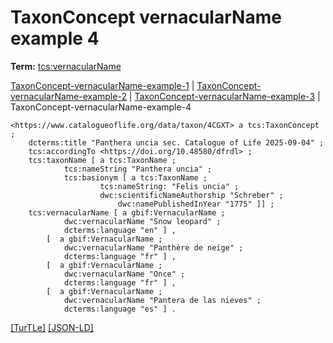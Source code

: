 # TaxonConcept vernacularName example 4


**Term:** [tcs:vernacularName](../terms/#tcs_vernacularname)

[TaxonConcept-vernacularName-example-1](./TaxonConcept-vernacularName-example-1.html) | [TaxonConcept-vernacularName-example-2](./TaxonConcept-vernacularName-example-2.html) | [TaxonConcept-vernacularName-example-3](./TaxonConcept-vernacularName-example-3.html) | TaxonConcept-vernacularName-example-4
```turtle
<https://www.catalogueoflife.org/data/taxon/4CGXT> a tcs:TaxonConcept ;
    dcterms:title "Panthera uncia sec. Catalogue of Life 2025-09-04" ;
    tcs:accordingTo <https://doi.org/10.48580/dfrdl> ;
    tcs:taxonName [ a tcs:TaxonName ;
            tcs:nameString "Panthera uncia" ;
            tcs:basionym [ a tcs:TaxonName ;
                    tcs:nameString: "Felis uncia" ;
                    dwc:scientificNameAuthorship "Schreber" ;
                        dwc:namePublishedInYear "1775" ]] ;
    tcs:vernacularName [ a gbif:VernacularName ;
            dwc:vernacularName "Snow leopard" ;
            dcterms:language "en" ] ,
        [  a gbif:VernacularName ;
            dwc:vernacularName "Panthère de neige" ;
            dcterms:language "fr" ] ,
        [  a gbif:VernacularName ;
            dwc:vernacularName "Once" ;
            dcterms:language "fr" ] ,
        [  a gbif:VernacularName ;
            dwc:vernacularName "Pantera de las nieves" ;
            dcterms:language "es" ] .
```

[&#91;TurTLe&#93;](https://github.com/tdwg/tcs2/blob/master/examples/TaxonConcept-vernacularName-example-4.ttl)&nbsp;[&#91;JSON-LD&#93;](https://github.com/tdwg/tcs2/blob/master/examples/TaxonConcept-vernacularName-example-4.jsonld)


